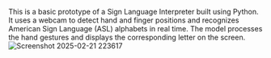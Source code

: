 This is a basic prototype of a Sign Language Interpreter built using Python. It uses a webcam to detect hand and finger positions and recognizes American Sign Language (ASL) alphabets in real time. The model processes the hand gestures and displays the corresponding letter on the screen.
![Screenshot 2025-02-21 223617](https://github.com/user-attachments/assets/248f5ebc-c76d-4e87-ac27-bbccf9ac2667)
